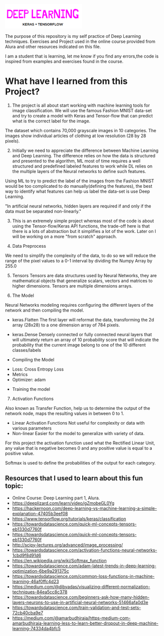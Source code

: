 <img src="img/logo.png" alt="logo" width="250" heigth="200"/>

The purpose of this repository is my self practice of Deep Learning techniques. Exercises and Project used in the online course provided from Alura and other resources indicated on this file.

I am a student that is learning, let me know if you find any errors,the code is inspired from examples and exercises found in the course.

# What have I learned from this Project?

1. The project is all about start working with machine learning tools for image classification. We will use the famous Fashion MNIST data-set and try to create a model with Keras and Tensor-flow that can predict what is the correct label for the image.

The dataset which contains 70,000 grayscale images in 10 categories. The images show individual articles of clothing at low resolution (28 by 28 pixels).

2. Initially we need to appreciate the difference between Machine Learning and Deep Learning. The difference relies on how the data is structured and presented to the algorithm, ML most of time requires a well structured and predefined labeled features to work while DL relies on the multiple layers of the Neural networks to define such features.

Using ML to try to predict the label of the images from the Fashion MNIST would be too complicated to do manually(defining the features), the best way to identify what features can help us label the data-set is use Deep Learning.

"In artificial neural networks, hidden layers are required if and only if the data must be separated non-linearly."


3. This is an extremely simple project whereas most of the code is about using the Tensor-flow/Keras API functions, the trade-off here is that there is a lots of abstraction but it simplifies a lot of the work. Later on I will be working on a more "from scratch" approach.

4. Data Preprocess

We need to simplify the complexity of the data, to do so we will reduce the range of the pixel values to a 0-1 interval
by dividing the Numpy Array by 255.0

5. Tensors
Tensors are data structures used by Neural Networks, they are mathematical objects that generalize scalars, vectors and matrices to higher dimensions.
Tensors are multiple dimensions arrays.

6. The Model

Neural Networks modeling requires configuring the different layers of the network and then compiling the model.

* keras.Flatten
The first layer will reformat the data, transforming the 2d array (28x28) to a one dimension array of 784 pixels.

* keras.Dense
Densely connected or fully connected neural layers that will ultimately return an array of 10 probability score that will indicate the probability that the current image belong to one of the 10 different classes/labels

* Compiling the Model
- Loss: Cross Entropy Loss
- Metrics
- Optimizer: adam

* Training the model


7. Activation Functions

Also known as Transfer Function, help us to determine the output of the network node, maps the resulting values in between 0 to 1.

* Linear Activation Functions
Not useful for complexity or data with various parameters
* Non-linear
Easier for the model to generalize with variety of data.

For this project the activation function used what the Rectified Linear Unit, any value that is negative becomes 0 and any positive value is equal to a positive value.

Softmax is used to define the probabilities of the output for each category.

## Resources that I used to learn about this fun topic:
- Online Course: Deep Learning part 1, Alura.
- https://deeplizard.com/learn/video/gZmobeGL0Yg
- https://hackernoon.com/deep-learning-vs-machine-learning-a-simple-explanation-47405b3eef08
- https://www.tensorflow.org/tutorials/keras/classification
- https://towardsdatascience.com/quick-ml-concepts-tensors-eb1330d7760f
- https://towardsdatascience.com/quick-ml-concepts-tensors-eb1330d7760f
- http://scipy-lectures.org/advanced/image_processing/
- https://towardsdatascience.com/activation-functions-neural-networks-1cbd9f8d91d6
- https://en.wikipedia.org/wiki/Softmax_function
- https://towardsdatascience.com/adam-latest-trends-in-deep-learning-optimization-6be9a291375c
- https://towardsdatascience.com/common-loss-functions-in-machine-learning-46af0ffc4d23
- https://medium.com/@dibyadas/visualizing-different-normalization-techniques-84ea5cc8c378
- https://towardsdatascience.com/beginners-ask-how-many-hidden-layers-neurons-to-use-in-artificial-neural-networks-51466afa0d3e
- https://towardsdatascience.com/train-validation-and-test-sets-72cb40cba9e7
- https://medium.com/@amarbudhiraja/https-medium-com-amarbudhiraja-learning-less-to-learn-better-dropout-in-deep-machine-learning-74334da4bfc5 
